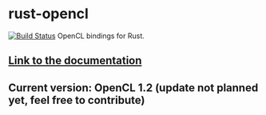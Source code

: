 # rust-opencl
[![Build Status](https://travis-ci.org/Auruss/rust-opencl.svg?branch=master)](https://travis-ci.org/Auruss/rust-opencl)
OpenCL bindings for Rust.

## [Link to the documentation](http://auruss.github.io/rust-opencl/target/doc/opencl/index.html)
## Current version: OpenCL 1.2 (update not planned yet, feel free to contribute)
